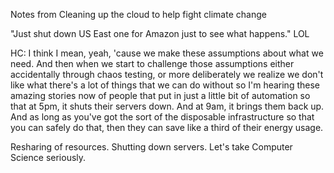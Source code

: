 Notes from Cleaning up the cloud to help fight climate change

"Just shut down US East one for Amazon just to see what happens." LOL

HC: I think I mean, yeah, 'cause we make these assumptions about what we need. 
    And then when we start to challenge those assumptions either accidentally through chaos testing,
    or more deliberately we realize we don't like what there's a lot of things that we can do without 
    so I'm hearing these amazing stories now of people that put in just a little bit of automation so 
    that at 5pm, it shuts their servers down. And at 9am, it brings them back up. And as long as you've 
    got the sort of the disposable infrastructure so that you can safely do that, 
    then they can save like a third of their energy usage. 

Resharing of resources. Shutting down servers. Let's take Computer Science seriously.
